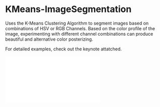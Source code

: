# KMeans-ImageSegmentation
Uses the K-Means Clustering Algorithm to segment images based on combinations of HSV or RGB Channels.
Based on the color profile of the image, experimenting with different channel combinations can produce beautiful and alternative color
posterizing. 

For detailed examples, check out the keynote attatched. 


![Alt text](/colorSegmentation.pdf?raw=true "Delaunay Visualization")
